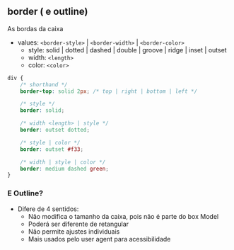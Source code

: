 ## border ( e outline)

As bordas da caixa

- values: `<border-style>` | `<border-width>` | `<border-color>`
    - style: solid | dotted | dashed | double | groove | ridge | inset | outset
    - width: `<length>`
    - color: `<color>`

```css
div {
    /* shorthand */
    border-top: solid 2px; /* top | right | bottom | left */

    /* style */
    border: solid;

    /* width <length> | style */
    border: outset dotted;

    /* style | color */
    border: outset #f33;

    /* width | style | color */
    border: medium dashed green;
}
```
### E Outline?

- Difere de 4 sentidos:
    - Não modifica o tamanho da caixa, pois não é parte do box Model
    - Poderá ser diferente de retangular
    - Não permite ajustes individuais
    - Mais usados pelo user agent para acessibilidade

